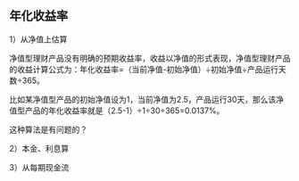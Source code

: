 ## 年化收益率

1）从净值上估算

净值型理财产品没有明确的预期收益率，收益以净值的形式表现，净值型理财产品的收益计算公式为：年化收益率=（当前净值-初始净值）÷初始净值÷产品运行天数÷365。

比如某净值型产品的初始净值设为1，当前净值为2.5，产品运行30天，那么该净值型产品的年化收益率就是（2.5-1）÷1÷30÷365=0.0137%。

这种算法是有问题的？

2）本金、利息算

3）从每期现金流
